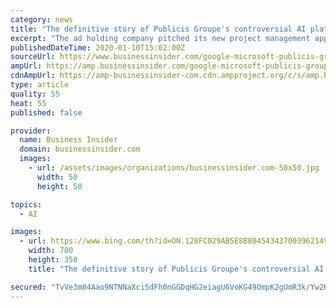 ```yaml
---
category: news
title: "The definitive story of Publicis Groupe's controversial AI platform Marcel, which has been hampered by confusion, ridicule, and delays"
excerpt: "The ad holding company pitched its new project management app as a tool to \"break the industry,\" but former executives call it a cautionary tale."
publishedDateTime: 2020-01-10T15:02:00Z
sourceUrl: https://www.businessinsider.com/google-microsoft-publicis-groupe-controversial-ai-platform-marcel-2020-1/
ampUrl: https://amp.businessinsider.com/google-microsoft-publicis-groupe-controversial-ai-platform-marcel-2020-1
cdnAmpUrl: https://amp-businessinsider-com.cdn.ampproject.org/c/s/amp.businessinsider.com/google-microsoft-publicis-groupe-controversial-ai-platform-marcel-2020-1
type: article
quality: 55
heat: 55
published: false

provider:
  name: Business Insider
  domain: businessinsider.com
  images:
    - url: /assets/images/organizations/businessinsider.com-50x50.jpg
      width: 50
      height: 50

topics:
  - AI

images:
  - url: https://www.bing.com/th?id=ON.128FC029AB5E8B804543437003962149
    width: 700
    height: 350
    title: "The definitive story of Publicis Groupe's controversial AI platform Marcel, which has been hampered by confusion, ridicule, and delays"

secured: "TvVe3m84Aao9NTNNaXciSdFh0nGGDqHG2eiagU6VoKG49OmpK2gUmR3k/Yw2He/A/5gHR9UCeJg5IaXg+s3OqsZnAMkedVoKgoMh0b7CEpibwX0j1uXlttwmRuXotzHqN/3NcjadQPMgRFPBYpOwoC3NiLhrm4azffANJ4IrlS6wklloWfnXe99hA8ua4G0hCnltaGXrfbHkprmvPj2fr8RCgfy6xPqmoznM1Ki6d5IuARTdJkGqXVst9wy8da7QPUeXMmP+MgsRELfic9lqag==;2fbDwtyliWy8rI419PatUw=="
---
```


